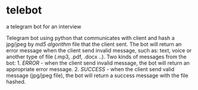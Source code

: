 # telebot
a telegram bot for an interview

Telegram bot using python that communicates with client and hash a jpg/jpeg by *md5 algorithm* file that the client sent. 
The bot will return an error message when the client send invalid message, such as: text, voice or another type of file (.mp3, .pdf, .docx ..). 
Two kinds of messages from the bot:  1. *ERROR* - when the client send invalid message, the bot will return an appropriate error message.
                                     2. *SUCCESS* - when the client send valid message (jpg/jpeg file), the bot will return a success message with the file hashed.
